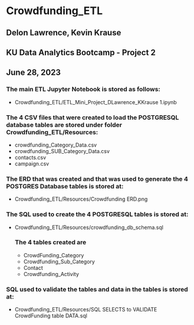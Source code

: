 # Crowdfunding_ETL
##  Delon Lawrence, Kevin Krause
##  KU Data Analytics Bootcamp - Project 2
##  June 28, 2023

### The main ETL Jupyter Notebook is stored as follows:
- Crowdfunding_ETL/ETL_Mini_Project_DLawrence_KKrause 1.ipynb

### The 4 CSV files that were created to load the POSTGRESQL database tables are stored under folder Crowdfunding_ETL/Resources:
-  crowdfunding_Category_Data.csv
-  crowdfunding_SUB_Category_Data.csv
-  contacts.csv
-  campaign.csv

### The ERD that was created and that was used to generate the 4 POSTGRES Database tables is stored at:
-  Crowdfunding_ETL/Resources/Crowdfunding ERD.png

### The SQL used to create the 4 POSTGRESQL tables is stored at:
-  Crowdfunding_ETL/Resources/crowdfunding_db_schema.sql
   ### The 4 tables created are
   - CrowdFunding_Category
   - Crowdfunding_Sub_Category
   - Contact
   - Crowdfunding_Activity
   
### SQL used to validate the tables and data in the tables is stored at:
-  Crowdfunding_ETL/Resources/SQL SELECTS to VALIDATE CrowdFunding table DATA.sql
